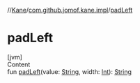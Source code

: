 //[Kane](../index.md)/[com.github.jomof.kane.impl](index.md)/[padLeft](pad-left.md)



# padLeft  
[jvm]  
Content  
fun [padLeft](pad-left.md)(value: [String](https://kotlinlang.org/api/latest/jvm/stdlib/kotlin/-string/index.html), width: [Int](https://kotlinlang.org/api/latest/jvm/stdlib/kotlin/-int/index.html)): [String](https://kotlinlang.org/api/latest/jvm/stdlib/kotlin/-string/index.html)  



